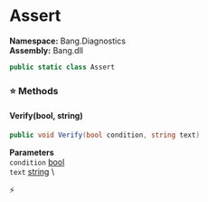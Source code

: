 # Assert

**Namespace:** Bang.Diagnostics \
**Assembly:** Bang.dll

```csharp
public static class Assert
```

### ⭐ Methods
#### Verify(bool, string)
```csharp
public void Verify(bool condition, string text)
```

**Parameters** \
`condition` [bool](https://learn.microsoft.com/en-us/dotnet/api/System.Boolean?view=net-7.0) \
`text` [string](https://learn.microsoft.com/en-us/dotnet/api/System.String?view=net-7.0) \



⚡